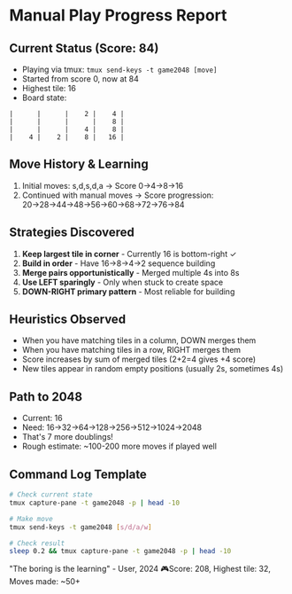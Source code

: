 # Manual Play Progress Report

## Current Status (Score: 84)
- Playing via tmux: `tmux send-keys -t game2048 [move]`
- Started from score 0, now at 84
- Highest tile: 16
- Board state:
```
|      |      |    2 |    4 |
|      |      |      |    8 |
|      |      |    4 |    8 |
|    4 |    2 |    8 |   16 |
```

## Move History & Learning
1. Initial moves: s,d,s,d,a → Score 0→4→8→16
2. Continued with manual moves → Score progression: 20→28→44→48→56→60→68→72→76→84

## Strategies Discovered
1. **Keep largest tile in corner** - Currently 16 is bottom-right ✓
2. **Build in order** - Have 16→8→4→2 sequence building
3. **Merge pairs opportunistically** - Merged multiple 4s into 8s
4. **Use LEFT sparingly** - Only when stuck to create space
5. **DOWN-RIGHT primary pattern** - Most reliable for building

## Heuristics Observed
- When you have matching tiles in a column, DOWN merges them
- When you have matching tiles in a row, RIGHT merges them  
- Score increases by sum of merged tiles (2+2=4 gives +4 score)
- New tiles appear in random empty positions (usually 2s, sometimes 4s)

## Path to 2048
- Current: 16
- Need: 16→32→64→128→256→512→1024→2048
- That's 7 more doublings!
- Rough estimate: ~100-200 more moves if played well

## Command Log Template
```bash
# Check current state
tmux capture-pane -t game2048 -p | head -10

# Make move
tmux send-keys -t game2048 [s/d/a/w]

# Check result
sleep 0.2 && tmux capture-pane -t game2048 -p | head -10
```

"The boring is the learning" - User, 2024 🎮Score: 208, Highest tile: 32, Moves made: ~50+
